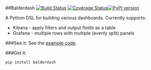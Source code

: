##Balderdash [![Build Status](https://api.travis-ci.org/daviddenton/balderdash.svg?branch=master)](https://travis-ci.org/daviddenton/balderdash) [![Coverage Status](https://coveralls.io/repos/daviddenton/balderdash/badge.svg?branch=master)](https://coveralls.io/r/daviddenton/balderdash?branch=master)[![PyPI version](https://badge.fury.io/py/balderdash.svg)](http://badge.fury.io/py/balderdash)

A Python DSL for building various dashboards. Currently supports:
 - Kibana - apply filters and output fields as a table
 - Grafana - multiple rows with multiple (evenly split) panels

###See it:
See the [example code](https://github.com/daviddenton/balderdash/tree/master/examples).

###Get it:
```bash
pip install balderdash
```

